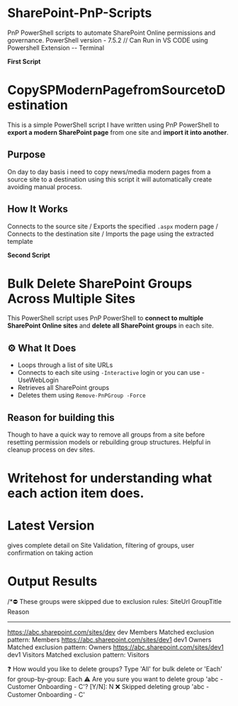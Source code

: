 # SharePoint-PnP-Scripts
PnP PowerShell scripts to automate SharePoint Online permissions and governance.
PowerShell version - 7.5.2 // Can Run in VS CODE using Powershell Extension -- Terminal 

**First Script**
# CopySPModernPagefromSourcetoDestination
 This is a simple PowerShell script I have written using PnP PowerShell to **export a modern SharePoint page** from one site and **import it into another**.
## Purpose 
On day to day basis i need to copy news/media modern pages from a source site to a destination using this script it will automatically create avoiding manual process.
## How It Works 
Connects to the source site / Exports the specified `.aspx` modern page / Connects to the destination site / Imports the page using the extracted template

**Second Script**
# Bulk Delete SharePoint Groups Across Multiple Sites
This PowerShell script uses PnP PowerShell to **connect to multiple SharePoint Online sites** and **delete all SharePoint groups** in each site.
## ⚙️ What It Does
- Loops through a list of site URLs
- Connects to each site using `-Interactive` login or you can use -UseWebLogin
- Retrieves all SharePoint groups
- Deletes them using `Remove-PnPGroup -Force`
## Reason for building this
Though to have a quick way to remove all groups from a site before resetting permission models or rebuilding group structures. Helpful in cleanup process on dev sites.
# Writehost for understanding what each action item does.
# Latest Version
gives complete detail on Site Validation, filtering of groups, user confirmation on taking action 
# Output Results
/*⛔ These groups were skipped due to exclusion rules:
SiteUrl                                          GroupTitle        Reason
-------                                          ----------        ------
https://abc.sharepoint.com/sites/dev dev Members  Matched exclusion pattern: Members
https://abc.sharepoint.com/sites/dev1  dev1 Owners    Matched exclusion pattern: Owners
https://abc.sharepoint.com/sites/dev1  dev1 Visitors  Matched exclusion pattern: Visitors

❓ How would you like to delete groups? Type 'All' for bulk delete or 'Each' for group-by-group: Each
⚠️ Are you sure you want to delete group 'abc - Customer Onboarding - C'? [Y/N]: N
❌ Skipped deleting group 'abc - Customer Onboarding - C'
